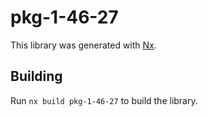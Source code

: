 # pkg-1-46-27

This library was generated with [Nx](https://nx.dev).

## Building

Run `nx build pkg-1-46-27` to build the library.
